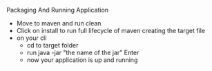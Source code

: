Packaging And Running Application
- Move to maven and run clean
- Click on install to run full lifecycle of maven creating the target file
- on your cli
  - cd to target folder
  - run java -jar "the name of the jar" Enter
  - now your application is up and running